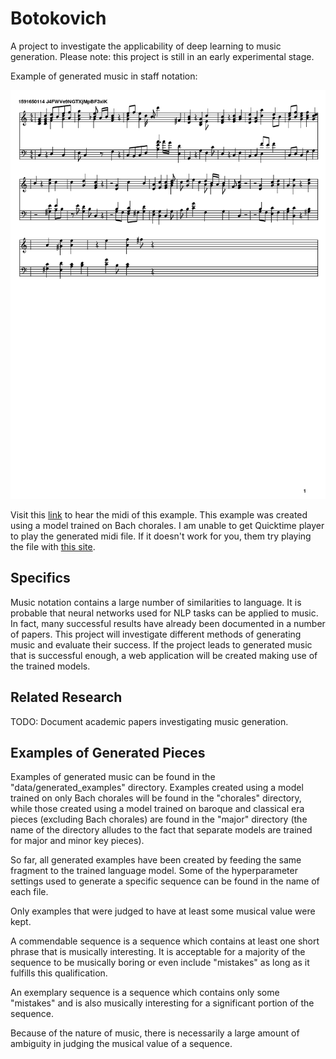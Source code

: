 # Botokovich
A project to investigate the applicability of deep learning to music generation.
Please note: this project is still in an early experimental stage.

Example of generated music in staff notation:

![Generated music img](https://github.com/jhochmuth/Botokovich/blob/master/data/generated_examples/exemplary_examples/chorales/sheetmusic_300hs_10bs_001lr_40e_0.png)

Visit this [link](https://drive.google.com/file/d/1MtvIiXnByA16t_IBB8ZZC_4ppqlmgbHT/view?usp=sharing) to hear the midi of this example. This example was created using a model trained on Bach chorales. I am unable to get Quicktime player to play the generated midi file. If it doesn't work for you, them try playing the file with [this site](https://onlinesequencer.net/import).

## Specifics
Music notation contains a large number of similarities to language.
It is probable that neural networks used for NLP tasks can be applied to music. In fact, many successful results have already been documented in a number of papers.
This project will investigate different methods of generating music and evaluate their success.
If the project leads to generated music that is successful enough, a web application will be created making use of the trained models.

## Related Research
TODO: Document academic papers investigating music generation.

## Examples of Generated Pieces
Examples of generated music can be found in the "data/generated_examples" directory. Examples created using a model trained on only Bach chorales will be found in the "chorales" directory, while those created using a model trained on baroque and classical era pieces (excluding Bach chorales) are found in the "major" directory (the name of the directory alludes to the fact that separate models are trained for major and minor key pieces).

So far, all generated examples have been created by feeding the same fragment to the trained language model. Some of the hyperparameter settings used to generate a specific sequence can be found in the name of each file.

Only examples that were judged to have at least some musical value were kept.

A commendable sequence is a sequence which contains at least one short phrase that is musically interesting. It is acceptable for a majority of the sequence to be musically boring or even include "mistakes" as long as it fulfills this qualification.

An exemplary sequence is a sequence which contains only some "mistakes" and is also musically interesting for a significant portion of the sequence.

Because of the nature of music, there is necessarily a large amount of ambiguity in judging the musical value of a sequence. 
